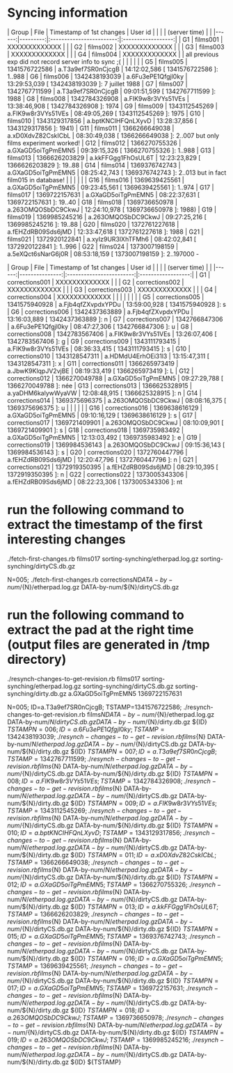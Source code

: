 # Syncing information

| Group | File     | Timestamp of 1st changes |     User id        |
|       |          |      (server time)       |                    |
|------:|---------:|:------------------------:|:------------------:|
|  G1   | films001 |           XXXXXXXXXXXXX  |                    |
|  G2   | films002 |           XXXXXXXXXXXXX  |                    |
|  G3   | films003 |           XXXXXXXXXXXXX  |                    |
|  G4   | films004 |           XXXXXXXXXXXXX  |                    |                         all previous exp did not record server info to sync ;(
|       |          |                          |                    |
|  G5   | films005 |           1341576722586  | a.T3a9ef7SR0nCjcgB | 14:12:02,586 [ 1341576722586 ]: 1..988
|  G6   | films006 |           1342438193039  | a.6Fu3ePE1Qfgjl0ky | 13:29:53,039 [ 1342438193039 ]: 7 juillet 1988
|  G7   | films007 |           1342767711599  | a.T3a9ef7SR0nCjcgB | 09:01:51,599 [ 1342767711599 ]: 1988
|  G8   | films008 |           1342784326908  | a.FIK9w8r3VYs51VEs | 13:38:46,908 [ 1342784326908 ]: 1974
|  G9   | films009 |           1343112545269  | a.FIK9w8r3VYs51VEs | 08:49:05,269 [ 1343112545269 ]: 1975
| G10   | films010 |           1343129317856  | a.bptKNCIHFQnLXyvD | 13:28:37,856 [ 1343129317856 ]: 1941) 
| G11   | films011 |           1366266649038  | a.xD0XdvZ82CskICbL | 08:30:49,038 [ 1366266649038 ]: 2..007       but only films experiment worked!
| G12   | films012 |           1366270755326  | a.GXaGD5oiTgPmEMN5 | 09:39:15,326 [ 1366270755326 ]: 1..988
| G13   | films013 |           1366626203829  | a.kkFFGgg1FhOsUL6T | 12:23:23,829 [ 1366626203829 ]: 19..88
| G14   | films014 |           1369376742743  | a.GXaGD5oiTgPmEMN5 | 08:25:42,743 [ 1369376742743 ]: 2..013       but in fact film015 in database!
|       |          |                          |                    |
| G16   | films016 |           1369639425561  | a.GXaGD5oiTgPmEMN5 | 09:23:45,561 [ 1369639425561 ]: 1..974
| G17   | films017 |           1369722157631  | a.GXaGD5oiTgPmEMN5 | 08:22:37,631 [ 1369722157631 ]: 19..40
| G18   | films018 |           1369736650978  | a.263OMQOSbDC9CkwJ | 12:24:10,978 [ 1369736650978 ]: 1988)
| G19   | films019 |           1369985245216  | a.263OMQOSbDC9CkwJ | 09:27:25,216 [ 1369985245216 ]: 19..88
| G20   | films020 |           1372761227618  | a.fEHZdRB09Sds6jMD | 12:33:47,618 [ 1372761227618 ]: 1988
| G21   | films021 |           1372920122841  | a.xyIz9UR3lXhTFMh6 | 08:42:02,841 [ 1372920122841 ]: 1..996
| G22   | films024 |           1373007198159  | a.5eXQct6sNarG6j0R | 08:53:18,159 [ 1373007198159 ]: 2..197000 - 

| Group |     File       | Timestamp of 1st changes |     User id        |
|       |                |      (server time)       |                    |
|------:|---------------:|:------------------------:|:------------------:|
|  G1   | corrections001 |           XXXXXXXXXXXXX  |                    |
|  G2   | corrections002 |           XXXXXXXXXXXXX  |                    |
|  G3   | corrections003 |           XXXXXXXXXXXXX  |                    |
|  G4   | corrections004 |           XXXXXXXXXXXXX  |                    |
|       |                |                          |                    |
|  G5   | corrections005 |           1341575940928  | a.Fjb4qfZXvpdxYPDu | 13:59:00,928 [ 1341575940928 ]: s
|  G6   | corrections006 |           1342437363889  | a.Fjb4qfZXvpdxYPDu | 13:16:03,889 [ 1342437363889 ]: n
|  G7   | corrections007 |           1342766847306  | a.6Fu3ePE1Qfgjl0ky | 08:47:27,306 [ 1342766847306 ]: u
|  G8   | corrections008 |           1342783567406  | a.FIK9w8r3VYs51VEs | 13:26:07,406 [ 1342783567406 ]: g
|  G9   | corrections009 |           1343111793415  | a.FIK9w8r3VYs51VEs | 08:36:33,415 [ 1343111793415 ]: s
| G10   | corrections010 |           1343128547311  | a.HDMdU4ErhOEi31l3 | 13:15:47,311 [ 1343128547311 ]: x
| G11   | corrections011 |           1366265973419  | a.JbwK9KlqpJV2vjBE | 08:19:33,419 [ 1366265973419 ]: L
| G12   | corrections012 |           1366270049788  | a.GXaGD5oiTgPmEMN5 | 09:27:29,788 [ 1366270049788 ]: née
| G13   | corrections013 |           1366625328915  | a.yaDHM6kalywWyaVW | 12:08:48,915 [ 1366625328915 ]: n
| G14   | corrections014 |           1369375696375  | a.263OMQOSbDC9CkwJ | 08:08:16,375 [ 1369375696375 ]: u
|       |                |                          |                    |
| G16   | corrections016 |           1369638616129  | a.GXaGD5oiTgPmEMN5 | 09:10:16,129 [ 1369638616129 ]: s
| G17   | corrections017 |           1369721409901  | a.263OMQOSbDC9CkwJ | 08:10:09,901 [ 1369721409901 ]: s
| G18   | corrections018 |           1369735983492  | a.GXaGD5oiTgPmEMN5 | 12:13:03,492 [ 1369735983492 ]: e
| G19   | corrections019 |           1369984536143  | a.263OMQOSbDC9CkwJ | 09:15:36,143 [ 1369984536143 ]: s
| G20   | corrections020 |           1372760447796  | a.fEHZdRB09Sds6jMD | 12:20:47,796 [ 1372760447796 ]: n 
| G21   | corrections021 |           1372919350395  | a.fEHZdRB09Sds6jMD | 08:29:10,395 [ 1372919350395 ]: n
| G22   | corrections022 |           1373005343306  | a.fEHZdRB09Sds6jMD | 08:22:23,306 [ 1373005343306 ]: nt 

# run the following command to extract the timestamp of the first interesting changes 
./fetch-first-changes.rb films017 sorting-synching/etherpad.log.gz sorting-synching/dirtyCS.db.gz 

N=005; ./fetch-first-changes.rb corrections${N} DATA-by-num/${N}/etherpad.log.gz DATA-by-num/${N}/dirtyCS.db.gz 




# run the following command to extract the pad at the right time (output files are generated in /tmp directory)
./resynch-changes-to-get-revision.rb films017 sorting-synching/etherpad.log.gz sorting-synching/dirtyCS.db.gz sorting-synching/dirty.db.gz a.GXaGD5oiTgPmEMN5 1369722157631


N=005; ID=a.T3a9ef7SR0nCjcgB; TSTAMP=1341576722586; ./resynch-changes-to-get-revision.rb films${N} DATA-by-num/${N}/etherpad.log.gz DATA-by-num/${N}/dirtyCS.db.gz DATA-by-num/${N}/dirty.db.gz ${ID} ${TSTAMP}
N=006; ID=a.6Fu3ePE1Qfgjl0ky; TSTAMP=1342438193039; ./resynch-changes-to-get-revision.rb films${N} DATA-by-num/${N}/etherpad.log.gz DATA-by-num/${N}/dirtyCS.db.gz DATA-by-num/${N}/dirty.db.gz ${ID} ${TSTAMP}
N=007; ID=a.T3a9ef7SR0nCjcgB; TSTAMP=1342767711599; ./resynch-changes-to-get-revision.rb films${N} DATA-by-num/${N}/etherpad.log.gz DATA-by-num/${N}/dirtyCS.db.gz DATA-by-num/${N}/dirty.db.gz ${ID} ${TSTAMP}
N=008; ID=a.FIK9w8r3VYs51VEs; TSTAMP=1342784326908; ./resynch-changes-to-get-revision.rb films${N} DATA-by-num/${N}/etherpad.log.gz DATA-by-num/${N}/dirtyCS.db.gz DATA-by-num/${N}/dirty.db.gz ${ID} ${TSTAMP}
N=009; ID=a.FIK9w8r3VYs51VEs; TSTAMP=1343112545269; ./resynch-changes-to-get-revision.rb films${N} DATA-by-num/${N}/etherpad.log.gz DATA-by-num/${N}/dirtyCS.db.gz DATA-by-num/${N}/dirty.db.gz ${ID} ${TSTAMP}
N=010; ID=a.bptKNCIHFQnLXyvD; TSTAMP=1343129317856; ./resynch-changes-to-get-revision.rb films${N} DATA-by-num/${N}/etherpad.log.gz DATA-by-num/${N}/dirtyCS.db.gz DATA-by-num/${N}/dirty.db.gz ${ID} ${TSTAMP}
N=011; ID=a.xD0XdvZ82CskICbL; TSTAMP=1366266649038; ./resynch-changes-to-get-revision.rb films${N} DATA-by-num/${N}/etherpad.log.gz DATA-by-num/${N}/dirtyCS.db.gz DATA-by-num/${N}/dirty.db.gz ${ID} ${TSTAMP}
N=012; ID=a.GXaGD5oiTgPmEMN5; TSTAMP=1366270755326; ./resynch-changes-to-get-revision.rb films${N} DATA-by-num/${N}/etherpad.log.gz DATA-by-num/${N}/dirtyCS.db.gz DATA-by-num/${N}/dirty.db.gz ${ID} ${TSTAMP}
N=013; ID=a.kkFFGgg1FhOsUL6T; TSTAMP=1366626203829; ./resynch-changes-to-get-revision.rb films${N} DATA-by-num/${N}/etherpad.log.gz DATA-by-num/${N}/dirtyCS.db.gz DATA-by-num/${N}/dirty.db.gz ${ID} ${TSTAMP}
N=015; ID=a.GXaGD5oiTgPmEMN5; TSTAMP=1369376742743; ./resynch-changes-to-get-revision.rb films${N} DATA-by-num/${N}/etherpad.log.gz DATA-by-num/${N}/dirtyCS.db.gz DATA-by-num/${N}/dirty.db.gz ${ID} ${TSTAMP}                                                                                                                                                                                                  
N=016; ID=a.GXaGD5oiTgPmEMN5; TSTAMP=1369639425561; ./resynch-changes-to-get-revision.rb films${N} DATA-by-num/${N}/etherpad.log.gz DATA-by-num/${N}/dirtyCS.db.gz DATA-by-num/${N}/dirty.db.gz ${ID} ${TSTAMP}
N=017; ID=a.GXaGD5oiTgPmEMN5; TSTAMP=1369722157631; ./resynch-changes-to-get-revision.rb films${N} DATA-by-num/${N}/etherpad.log.gz DATA-by-num/${N}/dirtyCS.db.gz DATA-by-num/${N}/dirty.db.gz ${ID} ${TSTAMP}
N=018; ID=a.263OMQOSbDC9CkwJ; TSTAMP=1369736650978; ./resynch-changes-to-get-revision.rb films${N} DATA-by-num/${N}/etherpad.log.gz DATA-by-num/${N}/dirtyCS.db.gz DATA-by-num/${N}/dirty.db.gz ${ID} ${TSTAMP}
N=019; ID=a.263OMQOSbDC9CkwJ; TSTAMP=1369985245216; ./resynch-changes-to-get-revision.rb films${N} DATA-by-num/${N}/etherpad.log.gz DATA-by-num/${N}/dirtyCS.db.gz DATA-by-num/${N}/dirty.db.gz ${ID} ${TSTAMP}



